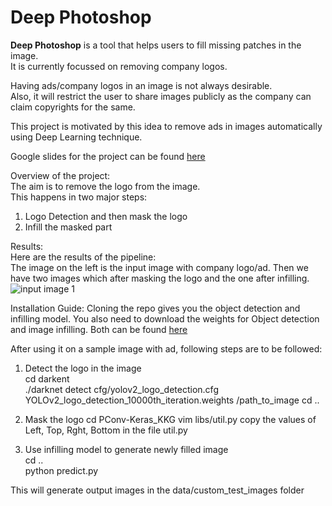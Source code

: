 # Deep Photoshop 
<b>Deep Photoshop</b> is a tool that helps users to fill missing patches in the image.    
It is currently focussed on removing company logos.

Having ads/company logos in an image is not always desirable.   
Also, it will restrict the user to share images publicly as the company can claim copyrights for the same.   

This project is motivated by this idea to remove ads in images automatically using Deep Learning technique.   

Google slides for the project can be found [here](https://docs.google.com/presentation/d/1sWU5M_oBRgBjet9fjsCapiLf3tbw1_htFnHM6wIR26U/edit?usp=sharing)

Overview of the project:   
The aim is to remove the logo from the image.   
This happens in two major steps:     
   1. Logo Detection and then mask the logo
   2. Infill the masked part    

    
Results:    
Here are the results of the pipeline:    
The image on the left is the input image with company logo/ad. Then we have two images which after masking the logo and the one after infilling.    
![input image 1](https://github.com/KhyatiGanatra/DeepPhotoshop/images/1.jpg)

Installation Guide:
Cloning the repo gives you the object detection and infilling model.
You also need to download the weights for Object detection and image infilling.
Both can be found [here](https://drive.google.com/drive/folders/1r7PEIqbsgZBY42kW_yIpm8Jk1hbQ8POr?usp=sharing)

After using it on a sample image with ad, following steps are to be followed:
1. Detect the logo in the image       
   cd darkent    
   ./darknet detect cfg/yolov2_logo_detection.cfg YOLOv2_logo_detection_10000th_iteration.weights /path_to_image
   cd ..       
   
2. Mask the logo
   cd PConv-Keras_KKG
   vim libs/util.py
   copy the values of Left, Top, Rght, Bottom in the file util.py     
3. Use infilling model to generate newly filled image   
   cd ..   
   python predict.py   
     
This will generate output images in the data/custom_test_images folder   
